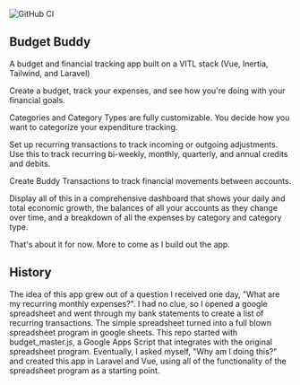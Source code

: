![GitHub CI](https://github.com/nDoped/budget-buddy/actions/workflows/php.yml/badge.svg)
## Budget Buddy

A budget and financial tracking app built on a VITL stack (Vue, Inertia, Tailwind, and Laravel)

Create a budget, track your expenses, and see how you're doing with your financial goals.

Categories and Category Types are fully customizable. You decide how you want to categorize your expenditure tracking.

Set up recurring transactions to track incoming or outgoing adjustments. Use this to track recurring bi-weekly, monthly, quarterly, and annual credits and debits.

Create Buddy Transactions to track financial movements between accounts.

Display all of this in a comprehensive dashboard that shows your daily and total economic growth, the balances of all your accounts as they change over time, and a breakdown of all the expenses by category and category type.

That's about it for now. More to come as I build out the app.

## History

The idea of this app grew out of a question I received one day, "What are my recurring monthly expenses?". I had no clue, so I opened a google spreadsheet and went through my bank statements to create a list of recurring transactions. The simple spreadsheet turned into a full blown spreadsheet program in google sheets. This repo started with budget_master.js, a Google Apps Script that integrates with the original spreadsheet program. Eventually, I asked myself, "Why am I doing this?" and created this app in Laravel and Vue, using all of the functionality of the spreadsheet program as a starting point.

